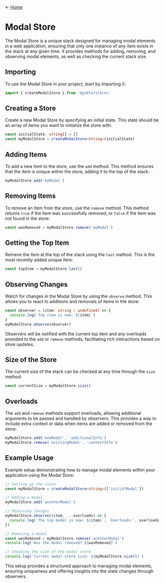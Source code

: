 &larr; [Home](../../../README.md)

# Modal Store

The Modal Store is a unique stack designed for managing modal elements in a web application, ensuring that only one instance of any item exists in the stack at any given time. It provides methods for adding, removing, and observing modal elements, as well as checking the current stack size.

## Importing

To use the Modal Store in your project, start by importing it:

```ts
import { createModalStore } from '@yobta/stores'
```

## Creating a Store

Create a new Modal Store by specifying an initial state. This state should be an array of items you want to initialize the store with:

```ts
const initialState: string[] = []
const myModalStore = createModalStore<string>(initialState)
```

## Adding Items

To add a new item to the store, use the `add` method. This method ensures that the item is unique within the store, adding it to the top of the stack:

```ts
myModalStore.add('myModal')
```

## Removing Items

To remove an item from the store, use the `remove` method. This method returns `true` if the item was successfully removed, or `false` if the item was not found in the store:

```ts
const wasRemoved = myModalStore.remove('myModal')
```

## Getting the Top Item

Retrieve the item at the top of the stack using the `last` method. This is the most recently added unique item:

```ts
const topItem = myModalStore.last()
```

## Observing Changes

Watch for changes in the Modal Store by using the `observe` method. This allows you to react to additions and removals of items in the store:

```ts
const observer = (item: string | undefined) => {
  console.log(`Top item is now: ${item}`)
}
myModalStore.observe(observer)
```

Observers will be notified with the current top item and any overloads provided to the `add` or `remove` methods, facilitating rich interactions based on store updates.

## Size of the Store

The current size of the stack can be checked at any time through the `size` method:

```ts
const currentSize = myModalStore.size()
```

## Overloads

The `add` and `remove` methods support overloads, allowing additional arguments to be passed and handled by observers. This provides a way to include extra context or data when items are added or removed from the store:

```ts
myModalStore.add('newModal', 'additionalInfo')
myModalStore.remove('existingModal', 'contextInfo')
```

## Example Usage

Example setup demonstrating how to manage modal elements within your application using the Modal Store:

```ts
// Setting up the store
const myModalStore = createModalStore<string>(['initialModal'])

// Adding a modal
myModalStore.add('anotherModal')

// Observing changes
myModalStore.observe((item, ...overloads) => {
  console.log(`The top modal is now: ${item}`, `Overloads:`, overloads)
})

// Removing a modal
const wasRemoved = myModalStore.remove('anotherModal')
console.log(`Was the modal removed? ${wasRemoved}`)

// Checking the size of the modal store
console.log(`Current modal store size: ${myModalStore.size()}`)
```

This setup provides a structured approach to managing modal elements, ensuring uniqueness and offering insights into the state changes through observers.

